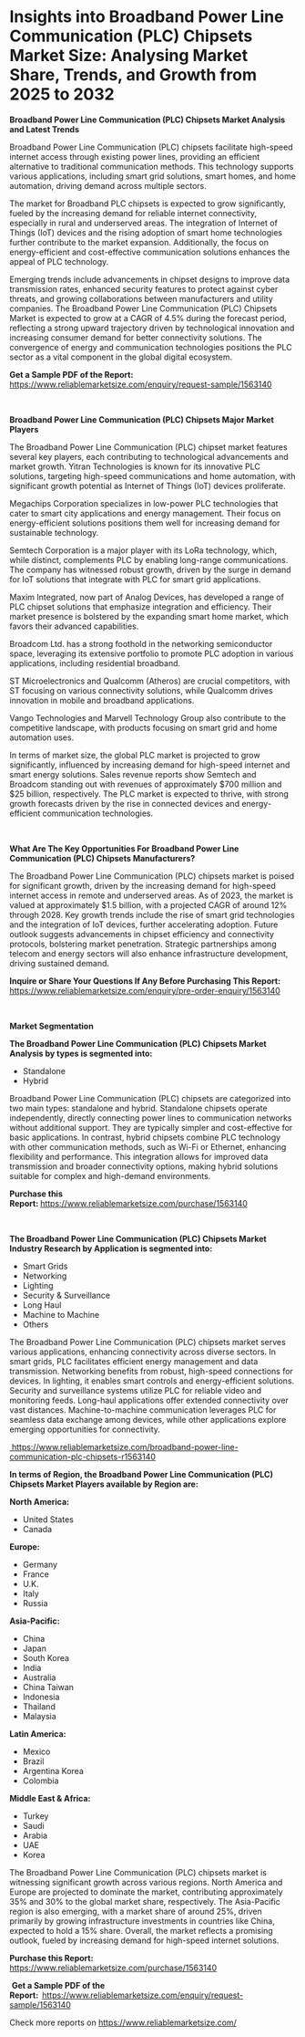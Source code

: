 <p><h1>Insights into Broadband Power Line Communication (PLC) Chipsets Market Size: Analysing Market Share, Trends, and Growth from 2025 to 2032</h1></p><p><strong>Broadband Power Line Communication (PLC) Chipsets Market Analysis and Latest Trends</strong></p>
<p><p>Broadband Power Line Communication (PLC) chipsets facilitate high-speed internet access through existing power lines, providing an efficient alternative to traditional communication methods. This technology supports various applications, including smart grid solutions, smart homes, and home automation, driving demand across multiple sectors. </p><p>The market for Broadband PLC chipsets is expected to grow significantly, fueled by the increasing demand for reliable internet connectivity, especially in rural and underserved areas. The integration of Internet of Things (IoT) devices and the rising adoption of smart home technologies further contribute to the market expansion. Additionally, the focus on energy-efficient and cost-effective communication solutions enhances the appeal of PLC technology.</p><p>Emerging trends include advancements in chipset designs to improve data transmission rates, enhanced security features to protect against cyber threats, and growing collaborations between manufacturers and utility companies. The Broadband Power Line Communication (PLC) Chipsets Market is expected to grow at a CAGR of 4.5% during the forecast period, reflecting a strong upward trajectory driven by technological innovation and increasing consumer demand for better connectivity solutions. The convergence of energy and communication technologies positions the PLC sector as a vital component in the global digital ecosystem.</p></p>
<p><strong>Get a Sample PDF of the Report:&nbsp;</strong> <a href="https://www.reliablemarketsize.com/enquiry/request-sample/1563140?utm_campaign=3101&utm_medium=2&utm_source=Github&utm_content=ia&utm_term=06042025&utm_id=broadband-power-line-communication-plc-chipsets">https://www.reliablemarketsize.com/enquiry/request-sample/1563140</a></p>
<p>&nbsp;</p>
<p><strong>Broadband Power Line Communication (PLC) Chipsets Major Market Players</strong></p>
<p><p>The Broadband Power Line Communication (PLC) chipset market features several key players, each contributing to technological advancements and market growth. Yitran Technologies is known for its innovative PLC solutions, targeting high-speed communications and home automation, with significant growth potential as Internet of Things (IoT) devices proliferate.</p><p>Megachips Corporation specializes in low-power PLC technologies that cater to smart city applications and energy management. Their focus on energy-efficient solutions positions them well for increasing demand for sustainable technology.</p><p>Semtech Corporation is a major player with its LoRa technology, which, while distinct, complements PLC by enabling long-range communications. The company has witnessed robust growth, driven by the surge in demand for IoT solutions that integrate with PLC for smart grid applications.</p><p>Maxim Integrated, now part of Analog Devices, has developed a range of PLC chipset solutions that emphasize integration and efficiency. Their market presence is bolstered by the expanding smart home market, which favors their advanced capabilities.</p><p>Broadcom Ltd. has a strong foothold in the networking semiconductor space, leveraging its extensive portfolio to promote PLC adoption in various applications, including residential broadband.</p><p>ST Microelectronics and Qualcomm (Atheros) are crucial competitors, with ST focusing on various connectivity solutions, while Qualcomm drives innovation in mobile and broadband applications.</p><p>Vango Technologies and Marvell Technology Group also contribute to the competitive landscape, with products focusing on smart grid and home automation uses.</p><p>In terms of market size, the global PLC market is projected to grow significantly, influenced by increasing demand for high-speed internet and smart energy solutions. Sales revenue reports show Semtech and Broadcom standing out with revenues of approximately $700 million and $25 billion, respectively. The PLC market is expected to thrive, with strong growth forecasts driven by the rise in connected devices and energy-efficient communication technologies.</p></p>
<p>&nbsp;</p>
<p><strong>What Are The Key Opportunities For Broadband Power Line Communication (PLC) Chipsets Manufacturers?</strong></p>
<p><p>The Broadband Power Line Communication (PLC) chipsets market is poised for significant growth, driven by the increasing demand for high-speed internet access in remote and underserved areas. As of 2023, the market is valued at approximately $1.5 billion, with a projected CAGR of around 12% through 2028. Key growth trends include the rise of smart grid technologies and the integration of IoT devices, further accelerating adoption. Future outlook suggests advancements in chipset efficiency and connectivity protocols, bolstering market penetration. Strategic partnerships among telecom and energy sectors will also enhance infrastructure development, driving sustained demand.</p></p>
<p><strong>Inquire or Share Your Questions If Any Before Purchasing This Report:</strong> <a href="https://www.reliablemarketsize.com/enquiry/pre-order-enquiry/1563140?utm_campaign=3101&utm_medium=2&utm_source=Github&utm_content=ia&utm_term=06042025&utm_id=broadband-power-line-communication-plc-chipsets">https://www.reliablemarketsize.com/enquiry/pre-order-enquiry/1563140</a></p>
<p>&nbsp;</p>
<p><strong>Market Segmentation</strong></p>
<p><strong>The Broadband Power Line Communication (PLC) Chipsets Market Analysis by types is segmented into:</strong></p>
<p><ul><li>Standalone</li><li>Hybrid</li></ul></p>
<p><p>Broadband Power Line Communication (PLC) chipsets are categorized into two main types: standalone and hybrid. Standalone chipsets operate independently, directly connecting power lines to communication networks without additional support. They are typically simpler and cost-effective for basic applications. In contrast, hybrid chipsets combine PLC technology with other communication methods, such as Wi-Fi or Ethernet, enhancing flexibility and performance. This integration allows for improved data transmission and broader connectivity options, making hybrid solutions suitable for complex and high-demand environments.</p></p>
<p><strong>Purchase this Report:&nbsp;</strong><a href="https://www.reliablemarketsize.com/purchase/1563140?utm_campaign=3101&utm_medium=2&utm_source=Github&utm_content=ia&utm_term=06042025&utm_id=broadband-power-line-communication-plc-chipsets">https://www.reliablemarketsize.com/purchase/1563140</a></p>
<p>&nbsp;</p>
<p><strong>The Broadband Power Line Communication (PLC) Chipsets Market Industry Research by Application is segmented into:</strong></p>
<p><ul><li>Smart Grids</li><li>Networking</li><li>Lighting</li><li>Security & Surveillance</li><li>Long Haul</li><li>Machine to Machine</li><li>Others</li></ul></p>
<p><p>The Broadband Power Line Communication (PLC) chipsets market serves various applications, enhancing connectivity across diverse sectors. In smart grids, PLC facilitates efficient energy management and data transmission. Networking benefits from robust, high-speed connections for devices. In lighting, it enables smart controls and energy-efficient solutions. Security and surveillance systems utilize PLC for reliable video and monitoring feeds. Long-haul applications offer extended connectivity over vast distances. Machine-to-machine communication leverages PLC for seamless data exchange among devices, while other applications explore emerging opportunities for connectivity.</p></p>
<p><a href="https://www.reliablemarketsize.com/broadband-power-line-communication-plc-chipsets-r1563140?utm_campaign=3101&utm_medium=2&utm_source=Github&utm_content=ia&utm_term=06042025&utm_id=broadband-power-line-communication-plc-chipsets">&nbsp;https://www.reliablemarketsize.com/broadband-power-line-communication-plc-chipsets-r1563140</a></p>
<p><strong>In terms of Region, the Broadband Power Line Communication (PLC) Chipsets Market Players available by Region are:</strong></p>
<p>
    <p> <strong> North America: </strong>
        <ul>
            <li>United States</li>
            <li>Canada</li>
        </ul>
        </p> 
    <p> <strong> Europe: </strong>
        <ul>
            <li>Germany</li>
            <li>France</li>
            <li>U.K.</li>
            <li>Italy</li>
            <li>Russia</li>
        </ul>
        </p> 
    <p> <strong> Asia-Pacific: </strong>
        <ul>
            <li>China</li>
            <li>Japan</li>
            <li>South Korea</li>
            <li>India</li>
            <li>Australia</li>
            <li>China Taiwan</li>
            <li>Indonesia</li>
            <li>Thailand</li>
            <li>Malaysia</li>
        </ul>
        </p> 
    <p> <strong> Latin America: </strong>
        <ul>
            <li>Mexico</li>
            <li>Brazil</li>
            <li>Argentina Korea</li>
            <li>Colombia</li>
        </ul>
        </p> 
    <p> <strong> Middle East & Africa: </strong>
        <ul>
            <li>Turkey</li>
            <li>Saudi</li>
            <li>Arabia</li>
            <li>UAE</li>
            <li>Korea</li>
        </ul>
    </p>
    </p>
<p><p>The Broadband Power Line Communication (PLC) chipsets market is witnessing significant growth across various regions. North America and Europe are projected to dominate the market, contributing approximately 35% and 30% to the global market share, respectively. The Asia-Pacific region is also emerging, with a market share of around 25%, driven primarily by growing infrastructure investments in countries like China, expected to hold a 15% share. Overall, the market reflects a promising outlook, fueled by increasing demand for high-speed internet solutions.</p></p>
<p><strong>Purchase this Report: </strong><a href="https://www.reliablemarketsize.com/purchase/1563140?utm_campaign=3101&utm_medium=2&utm_source=Github&utm_content=ia&utm_term=06042025&utm_id=broadband-power-line-communication-plc-chipsets">https://www.reliablemarketsize.com/purchase/1563140</a></p>
<p>&nbsp;<strong>Get a Sample PDF of the Report:&nbsp;&nbsp;</strong><a href="https://www.reliablemarketsize.com/enquiry/request-sample/1563140?utm_campaign=3101&utm_medium=2&utm_source=Github&utm_content=ia&utm_term=06042025&utm_id=broadband-power-line-communication-plc-chipsets">https://www.reliablemarketsize.com/enquiry/request-sample/1563140</a></p>
<p><strong></strong></p>
<p>Check more reports on <a href="https://www.reliablemarketsize.com/?utm_campaign=3101&utm_medium=2&utm_source=Github&utm_content=ia&utm_term=06042025&utm_id=broadband-power-line-communication-plc-chipsets">https://www.reliablemarketsize.com/</a></p>